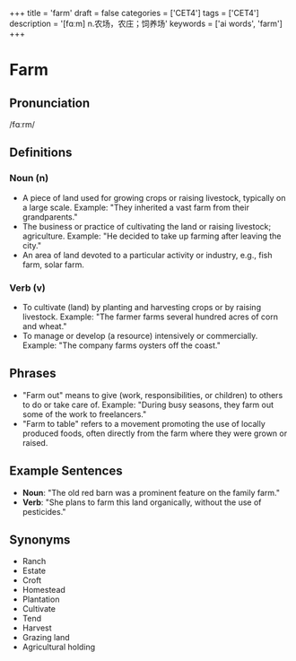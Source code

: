 +++
title = 'farm'
draft = false
categories = ['CET4']
tags = ['CET4']
description = '[fɑːm] n.农场，农庄；饲养场'
keywords = ['ai words', 'farm']
+++

# Farm

## Pronunciation
/fɑːrm/

## Definitions
### Noun (n)
- A piece of land used for growing crops or raising livestock, typically on a large scale. Example: "They inherited a vast farm from their grandparents."
- The business or practice of cultivating the land or raising livestock; agriculture. Example: "He decided to take up farming after leaving the city."
- An area of land devoted to a particular activity or industry, e.g., fish farm, solar farm.

### Verb (v)
- To cultivate (land) by planting and harvesting crops or by raising livestock. Example: "The farmer farms several hundred acres of corn and wheat."
- To manage or develop (a resource) intensively or commercially. Example: "The company farms oysters off the coast."
  
## Phrases
- "Farm out" means to give (work, responsibilities, or children) to others to do or take care of. Example: "During busy seasons, they farm out some of the work to freelancers."
- "Farm to table" refers to a movement promoting the use of locally produced foods, often directly from the farm where they were grown or raised.

## Example Sentences
- **Noun**: "The old red barn was a prominent feature on the family farm."
- **Verb**: "She plans to farm this land organically, without the use of pesticides."

## Synonyms
- Ranch
- Estate
- Croft
- Homestead
- Plantation
- Cultivate
- Tend
- Harvest
- Grazing land
- Agricultural holding
